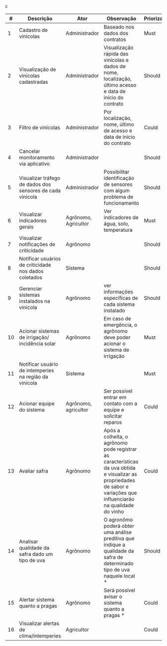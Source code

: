 c

|  # | Descrição  | Ator |  Observação | Priorização |
|---|---|---|---|---|
| 1 | Cadastro de vinícolas  | Administrador | Baseado nos dados dos contratos | Must |
| 2 | Visualização de vinícolas cadastradas | Administrador | Visualização rápida das vinícolas e dados de nome, localização, último acesso e data de início do contrato | Should |
| 3 | Filtro de vinícolas | Administrador | Por localização, nome, último de acesso e data de início do contrato | Could |
| 4 | Cancelar monitoramento via aplicativo | Administrador | | Should |
| 5 | Visualizar tráfego de dados dos sensores de cada vinícola | Administrador | Possibilitar identificação de sensores com algum problema de funcionamento | Should |
| 6 | Visualizar indicadores gerais | Agrônomo, Agricultor | Ver indicadores de água, solo, temperatura | Must |
| 7 | Visualizar notificações de criticidade | Agrônomo | | Should |
| 8 | Notificar usuários de criticidade nos dados coletados | Sistema | | Should |
| 9 | Gerenciar sistemas instalados na vinícola | Agrônomo | ver informações específicas de cada sistema instalado | Should |
| 10 | Acionar sistemas de irrigação/ incidência solar | Agrônomo | Em caso de emergência, o agrônomo deve poder acionar o sistema de irrigação | Must |
| 11 | Notificar usuário de intemperies na região da vinícola | Sistema | | Must |
| 12 | Acionar equipe do sistema | Agrônomo, agricultor | Ser possível entrar em contato com a equipe e solicitar reparos | Could |
| 13 | Avaliar safra | Agrônomo | Após a colheita, o agrônomo pode registrar as características da uva obtida e visualizar as propriedades de sabor e variações que influenciarão na qualidade do vinho | Could |
| 14 | Analisar qualidade da safra dado um tipo de uva | Agrônomo | O agronômo poderá obter uma análise preditiva que indique a qualidade da safra de determinado tipo de uva naquele local * | Should |
| 15 | Alertar sistema quanto a pragas | Agrônomo |  Será possível avisar o sistema quanto a pragas * | Could |
| 16 | Visualizar alertas de clima/intemperies | Agricultor | | Could |